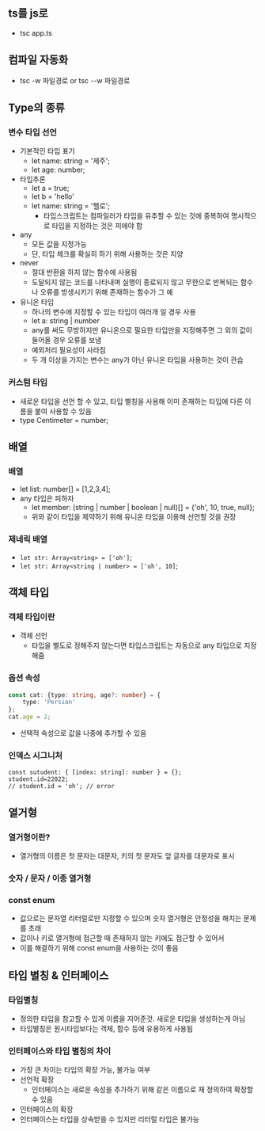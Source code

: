 ## ts를 js로
- tsc app.ts

## 컴파일 자동화
- tsc -w 파일경로 or tsc --w 파일경로

## Type의 종류
### 변수 타입 선언
- 기본적인 타입 표기
  - let name: string =  '제주';
  - let age: number;
- 타입추론
  - let a = true;
  - let b = 'hello'
  - let name: string = '헬로';
    - 타입스크립트는 컴파일러가 타입을 유추할 수 있는 것에 중복하여 명시적으로 타입을 지정하는 것은 피애야 함
- any
  - 모든 값을 지정가능
  - 단, 타입 체크를 확실히 하기 위해 사용하는 것은 지양
- never
  - 절대 반환을 하지 않는 함수에 사용됨
  - 도달되지 않는 코드를 나타내며 실행이 종료되지 않고 무한으로 반복되는 함수나 오류를 방생시키기 위해 존재하는 함수가 그 예
- 유니온 타입
  - 하나의 변수에 지정할 수 있는 타입이 여러개 일 경우 사용
  - let a: string | number
  - any를 써도 무방하지만 유니온으로 필요한 타입만을 지정해주면 그 외의 값이 들어올 경우 오류를 보냄
  - 예외처리 필요성이 사라짐
  - 두 개 이상을 가지는 변수는 any가 아닌 유니온 타입을 사용하는 것이 관습

### 커스텀 타입
- 새로운 타입을 선언 할 수 있고, 타입 별칭을 사용해 이미 존재하는 타입에 다른 이름을 붙여 사용할 수 있음
- type Centimeter = number;

## 배열
### 배열
- let list: number[] = [1,2,3,4];
- any 타입은 피하자
  - let member: (string | number | boolean | null)[] = {'oh', 10, true, null};
  - 위와 같이 타입을 제약하기 위해 유니온 타입을 이용해 선언할 것을 권장
### 제네릭 배열
- `let str: Array<string> = ['oh']`;
- `let str: Array<string | number> = ['oh', 10]`;

## 객체 타입
### 객체 타입이란
- 객체 선언
  - 타입을 별도로 정해주지 않는다면 타입스크립트는 자동으로 any 타입으로 지정해줌

### 옵션 속성
``` ts
const cat: {type: string, age?: number} = {
    type: 'Persian'
};
cat.age = 2;
```
  - 선택적 속성으로 값을 나중에 추가할 수 있음

### 인덱스 시그니처
```
const sutudent: { [index: string]: number } = {};
student.id=22022;
// student.id = 'oh'; // error
```

## 열거형
### 열거형이란?
- 열거형의 이름은 첫 문자는 대문자, 키의 첫 문자도 앞 글자를 대문자로 표시

### 숫자 / 문자 / 이종 열거형
### const enum
- 값으로는 문자열 리터럴로만 지정할 수 있으며 숫자 열거형은 안정성을 해치는 문제를 초래
- 값이나 키로 열거형에 접근할 때 존재하지 않는 키에도 접근할 수 있어서
- 이를 해결하기 위해 const enum을 사용하는 것이 좋음

## 타입 별칭 & 인터페이스
### 타입별칭
- 정의한 타입을 참고할 수 있게 이름을 지어준것. 새로운 타입을 생성하는게 아님
- 타입별칭은 원시타입보다는 객체, 함수 등에 유용하게 사용됨

### 인터페이스와 타입 별칭의 차이
- 가장 큰 차이는 타입의 확장 가능, 불가능 여부
- 선언적 확장
  - 인터페이스는 새로운 속성을 추가하기 위해 같은 이름으로 재 정의하여 확장할 수 있음
- 인터페이스의 확장
- 인터페이스는 타입을 상속받을 수 있지만 리터럴 타입은 불가능

